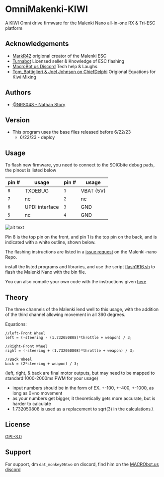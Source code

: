 
# OmniMakenki-KIWI
A KIWI Omni drive firmware for the Malenki Nano all-in-one RX &amp; Tri-ESC platform


## Acknowledgements

 - [MarkR42](https://github.com/MarkR42) origional creator of the Malenki ESC
 - [Turnabot](https://turnabot.com/) Licensed seller & Knowledge of ESC flashing
 - [MacroBot.us Discord](https://discord.gg/SXwArmv) Tech help & Laughs
 - [Tom_Bottiglieri & Joel Johnson on ChiefDelphi](https://www.chiefdelphi.com/t/pic-kiwi-vex-robot/71688/7) Origional Equations for Kiwi Mixing


## Authors

- [@NRS048 - Nathan Story](https://github.com/NRS048)


## Version
- This program uses the base files released before 6/22/23
  - 6/22/23 - deploy
## Usage
To flash new firmware, you need to connect to the SOICbite debug pads, the pinout is listed below


|pin #|usage|pin #|usage|
|-----|-----|-----|-----|
|`8`|TXDEBUG|`1`|VBAT (5V)|   
|`7`|nc|`2`|nc|
|`6`|UPDI interface|`3`|GND|
|`5`|nc|`4`|GND|

![alt text](https://github.com/NRS048/OmniMakenki-KIWI/blob/main/img/Malaxi.PNG)

Pin 8 is the top pin on the front, and pin 1 is the top pin on the back, and is indicated with a white outline, shown below.

The flashing instructions are listed in a [issue request](https://github.com/MarkR42/malenki-nano/issues/6) on the Malenki-nano Repo.

install the listed programs and libraries, and use the script [flash1616.sh](https://github.com/MarkR42/malenki-nano/blob/master/flashcmd/flash1616.sh) to flash the Malenki Nano with the bin file.

You can also compile your own code with the instructions given [here](https://github.com/MarkR42/malenki-nano/blob/master/firmware/README.md)
## Theory
The three channels of the Malenki lend well to this usage, with the addition of the third channel allowing movement in all 360 degrees.

Equations:
```
//left-Front Wheel
left = (-steering - (1.732050808)*throttle + weapon) / 3;

//Right-Front Wheel
right = (-steering + (1.732050808)*throttle + weapon) / 3;

//Back Wheel
back = (2*steering + weapon) / 3;
```
(left, right, & back are final motor outputs, but may need to be mapped to standard 1000-2000ms PWM for your usage)
- input numbers should be in the form of EX. +-100, +-400, +-1000, as long as 0=no movement
- as your numbers get bigger, it theoretically gets more accurate, but is harder to calculate
- 1.732050808 is used as a replacement to sqrt(3) in the calculations.\

## License

[GPL-3.0](https://choosealicense.com/licenses/gpl-3.0/)


## Support

For support, dm `dat_monkey06two` on discord, find him on the [MACRObot.us discord](https://discord.gg/SXwArmv)
